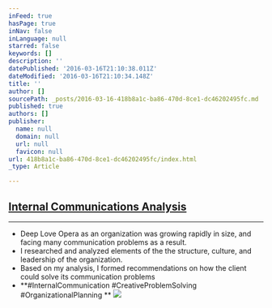 ```yaml
---
inFeed: true
hasPage: true
inNav: false
inLanguage: null
starred: false
keywords: []
description: ''
datePublished: '2016-03-16T21:10:38.011Z'
dateModified: '2016-03-16T21:10:34.148Z'
title: ''
author: []
sourcePath: _posts/2016-03-16-418b8a1c-ba86-470d-8ce1-dc46202495fc.md
published: true
authors: []
publisher:
  name: null
  domain: null
  url: null
  favicon: null
url: 418b8a1c-ba86-470d-8ce1-dc46202495fc/index.html
_type: Article

---
```

## [Internal Communications Analysis][0]

****

* Deep Love Opera as an organization was growing rapidly in size, and facing many communication problems as a result. 
* I researched and analyzed elements of the the structure, culture, and leadership of the organization.
* Based on my analysis, I formed recommendations on how the client could solve its communication problems
* **\#InternalCommunication \#CreativeProblemSolving \#OrganizationalPlanning **
![](https://the-grid-user-content.s3-us-west-2.amazonaws.com/3f14f29e-26b9-4769-bc72-a8f20157a178.jpg)

[0]: https://drive.google.com/file/d/0B_3Bn2B5HlnMc3JFMTRLNWdZb2s/view?usp=sharing